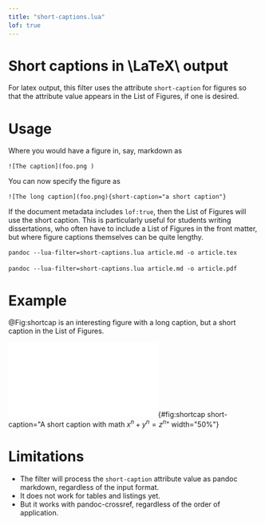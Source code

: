```yaml
---
title: "short-captions.lua"
lof: true
---
```


# Short captions in \LaTeX\ output

For latex output, this filter uses the attribute `short-caption` for figures so that the attribute value appears in the List of Figures, if one is desired.

# Usage

Where you would have a figure in, say, markdown as 

    ![The caption](foo.png ) 

You can now specify the figure as 

    ![The long caption](foo.png){short-caption="a short caption"} 

If the document metadata includes `lof:true`,  then the List of Figures will use the short caption. This is particularly useful for students writing dissertations, who often have to include a List of Figures  in the front matter, but where figure captions themselves can be quite lengthy.

    pandoc --lua-filter=short-captions.lua article.md -o article.tex

    pandoc --lua-filter=short-captions.lua article.md -o article.pdf
    


# Example

@Fig:shortcap is an interesting figure with a long caption, but a short caption in the List of Figures.

![This is an *extremely* interesting figure that has a lot of detail I will need to describe in a few sentences. This figure has a short caption that will appear in the list of figures. Other attributes are preserved](fig.pdf){#fig:shortcap short-caption="A short caption with math $x^n + y^n = z^n$"  width="50%"}


# Limitations

- The filter will process the `short-caption` attribute value as pandoc markdown, regardless of the input format.
- It does not work for tables and listings yet.
- But it works with pandoc-crossref, regardless of the order of application.

